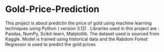 # Gold-Price-Prediction
This project is about predictin the price of gold using machine learning techniques using Python ( version 3.12) . Libraries used in this project are : Pandas, NumPy, Scikit-learn, Matplotlib. The dataset used is sourced from Kaggle. Model is trained using historical data and the Rabdom Forest Regressor is used to predict the gold prices
